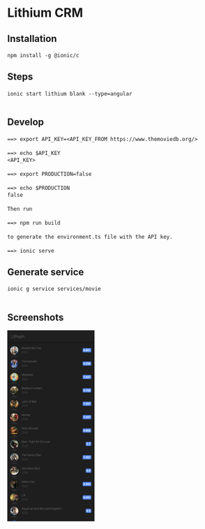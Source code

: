 # Lithium CRM


## Installation

```
npm install -g @ionic/c
```

## Steps

```
ionic start lithium blank --type=angular 


```

## Develop

```
==> export API_KEY=<API_KEY_FROM https://www.themoviedb.org/>
 
==> echo $API_KEY
<API_KEY>

==> export PRODUCTION=false

==> echo $PRODUCTION
false

Then run 

==> npm run build 

to generate the environment.ts file with the API key.

==> ionic serve

```

## Generate service


```
ionic g service services/movie


```


## Screenshots

<img src="https://raw.githubusercontent.com/arunabhdas/Lithium/main/screenshots/screenshot_1.png" width="200"/>
